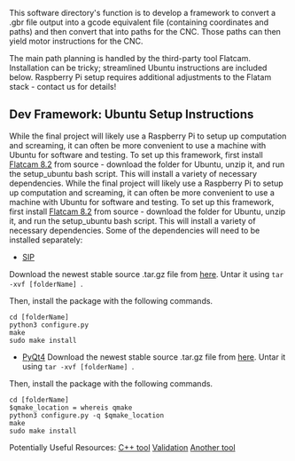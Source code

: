 This software directory's function is to develop a framework to convert a .gbr
file output into a gcode equivalent file (containing coordinates and paths) and then convert that into
paths for the CNC. Those paths can then yield motor instructions for the CNC.

The main path planning is handled by the third-party tool Flatcam. Installation can be tricky; streamlined Ubuntu instructions
are included below. Raspberry Pi setup requires additional adjustments to the Flatam stack - contact us for details!

## Dev Framework: Ubuntu Setup Instructions
While the final project will likely use a Raspberry Pi to setup up computation and screaming, it can often be more convenient to use a machine with Ubuntu for software and testing. To set up this framework, first install [Flatcam 8.2](https://bitbucket.org/jpcgt/flatcam/downloads/) from source - download the folder for Ubuntu, unzip it, and run the setup_ubuntu bash script. This will install a variety of necessary dependencies. 	While the final project will likely use a Raspberry Pi to setup up computation and screaming, it can often be more convenient to use a machine with Ubuntu for software and testing. To set up this framework, first install [Flatcam 8.2](https://bitbucket.org/jpcgt/flatcam/downloads/) from source - download the folder for Ubuntu, unzip it, and run the setup_ubuntu bash script. This will install a variety of necessary dependencies. 
Some of the dependencies will need to be installed separately:
 - [SIP](https://www.riverbankcomputing.com/software/sip/download)
 
Download the newest stable source .tar.gz file from [here](https://www.riverbankcomputing.com/software/sip/download). Untar it using
`tar -xvf [folderName] `. 

Then, install the package with the following commands. 
~~~~~
cd [folderName]
python3 configure.py
make
sudo make install
~~~~~
- [PyQt4](https://www.riverbankcomputing.com/software/pyqt/download)
Download the newest stable source .tar.gz file from [here](https://www.riverbankcomputing.com/software/sip/download). Untar it using
`tar -xvf [folderName] `. 

Then, install the package with the following commands. 
~~~~~
cd [folderName]
$qmake_location = whereis qmake
python3 configure.py -q $qmake_location
make
sudo make install
~~~~~

Potentially Useful Resources:
[C++ tool](https://github.com/pcb2gcode/pcb2gcode)
[Validation](https://carbide3d.com/apps/pcb/)
[Another tool](https://github.com/Nikolay-Kha/PCBConverter)
